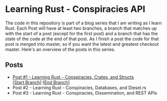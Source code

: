 # Learning Rust - Conspiracies API 

The code in this repository is part of a blog series that I am writing as I learn Rust.  Each Post will have at least two branches, a branch 
that matches up with the start of a post (except for the first post) and a branch that has the state of the code at the end of that post.
As I finish a post the code for that post is merged into master, so if you want the latest and greatest checkout master. Here's an overview 
of the posts in this series.

## Posts

* [Post #1 - Learning Rust - Conspiracies, Crates, and Structs]()  
    [[Start Branch](https://github.com/rippinrobr/rust-blog-series-conspiracies-api/tree/p1-cmd-line-args)] [[End Branch](https://github.com/rippinrobr/rust-blog-series-conspiracies-api/tree/p1-end)]
* Post #2 - Learning Rust - Conspiracies, Databases, and Diesel.rs
* Post #3 - Learning Rust - Conspiracies, Dissemination, and REST APIs 